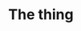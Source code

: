 ---
pid: mx114
title: The thing
location_transcription: p.a.
coordinates: "[-75.225169669127, 39.952681382022]"
zipcode: '19341'
gen_neighborhood: 
neighborhood: 
outside_phl: 'Exton PA '
age: '5'
age_range: "<6"
instagram: 
image_file_name: mx_114.jpg
proposal_transcription: 
topic: Unknown
topic_summary: '0'
type: Other No Form
keywords_other: 
credit: Janae
image_labels: 
twitter: 
facebook: 
permalink: "/monuments/mx114/"
layout: item-page
---